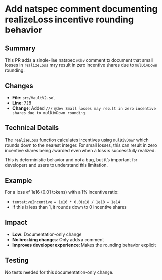# Add natspec comment documenting realizeLoss incentive rounding behavior

## Summary

This PR adds a single-line natspec `@dev` comment to document that small losses in `realizeLoss` may result in zero incentive shares due to `mulDivDown` rounding.

## Changes

- **File**: `src/VaultV2.sol`
- **Line**: 728
- **Change**: Added `/// @dev Small losses may result in zero incentive shares due to mulDivDown rounding`

## Technical Details

The `realizeLoss` function calculates incentives using `mulDivDown` which rounds down to the nearest integer. For small losses, this can result in zero incentive shares being awarded even when a loss is successfully realized.

This is deterministic behavior and not a bug, but it's important for developers and users to understand this limitation.

## Example

For a loss of 1e16 (0.01 tokens) with a 1% incentive ratio:
- `tentativeIncentive = 1e16 * 0.01e18 / 1e18 = 1e14`
- If this is less than 1, it rounds down to 0 incentive shares

## Impact

- **Low**: Documentation-only change
- **No breaking changes**: Only adds a comment
- **Improves developer experience**: Makes the rounding behavior explicit

## Testing

No tests needed for this documentation-only change.